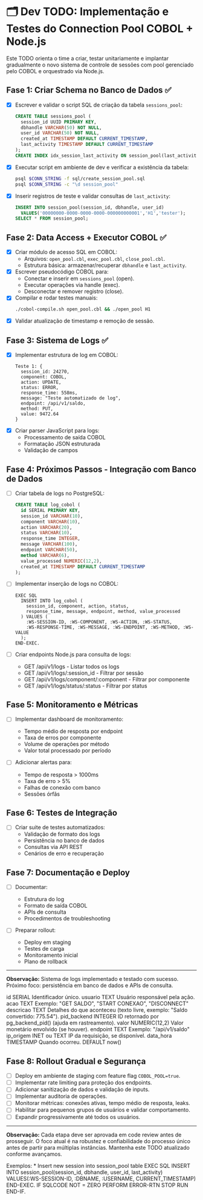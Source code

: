 # 🗂️ Dev TODO: Implementação e Testes do Connection Pool COBOL + Node.js

Este TODO orienta o time a criar, testar unitariamente e implantar gradualmente o novo sistema de controle de sessões com pool gerenciado pelo COBOL e orquestrado via Node.js.

## Fase 1: Criar Schema no Banco de Dados ✅

- [X] Escrever e validar o script SQL de criação da tabela `sessions_pool`:
  ```sql
  CREATE TABLE sessions_pool (
    session_id UUID PRIMARY KEY,
    dbhandle VARCHAR(50) NOT NULL,
    user_id VARCHAR(50) NOT NULL,
    created_at TIMESTAMP DEFAULT CURRENT_TIMESTAMP,
    last_activity TIMESTAMP DEFAULT CURRENT_TIMESTAMP
  );
  CREATE INDEX idx_session_last_activity ON session_pool(last_activity);
  ```
- [X] Executar script em ambiente de dev e verificar a existência da tabela:
  ```bash
  psql $CONN_STRING -f sql/create_session_pool.sql
  psql $CONN_STRING -c "\d session_pool"
  ```
- [X] Inserir registros de teste e validar consultas de `last_activity`:
  ```sql
  INSERT INTO session_pool(session_id, dbhandle, user_id)
    VALUES('00000000-0000-0000-0000-000000000001','H1','tester');
  SELECT * FROM session_pool;
  ```

## Fase 2: Data Access + Executor COBOL ✅

- [X] Criar módulo de acesso SQL em COBOL:
  - Arquivos: `open_pool.cbl`, `exec_pool.cbl`, `close_pool.cbl`.
  - Estrutura básica: armazenar/recuperar `dbhandle` e `last_activity`.
- [X] Escrever pseudocódigo COBOL para:
  - Conectar e inserir em `sessions_pool` (open).
  - Executar operações via handle (exec).
  - Desconectar e remover registro (close).
- [X] Compilar e rodar testes manuais:
  ```bash
  ./cobol-compile.sh open_pool.cbl && ./open_pool H1
  ```
- [X] Validar atualização de timestamp e remoção de sessão.

## Fase 3: Sistema de Logs ✅

- [X] Implementar estrutura de log em COBOL:
  ```cobol
  Teste 1: {
    session_id: 24270,
    component: COBOL,
    action: UPDATE,
    status: ERROR,
    response_time: 558ms,
    message: "Teste automatizado de log",
    endpoint: /api/v1/saldo,
    method: PUT,
    value: 9472.64
  }
  ```
- [X] Criar parser JavaScript para logs:
  - Processamento de saída COBOL
  - Formatação JSON estruturada
  - Validação de campos

## Fase 4: Próximos Passos - Integração com Banco de Dados

- [ ] Criar tabela de logs no PostgreSQL:
  ```sql
  CREATE TABLE log_cobol (
    id SERIAL PRIMARY KEY,
    session_id VARCHAR(10),
    component VARCHAR(10),
    action VARCHAR(20),
    status VARCHAR(10),
    response_time INTEGER,
    message VARCHAR(100),
    endpoint VARCHAR(50),
    method VARCHAR(6),
    value_processed NUMERIC(12,2),
    created_at TIMESTAMP DEFAULT CURRENT_TIMESTAMP
  );
  ```

- [ ] Implementar inserção de logs no COBOL:
  ```cobol
  EXEC SQL
    INSERT INTO log_cobol (
      session_id, component, action, status,
      response_time, message, endpoint, method, value_processed
    ) VALUES (
      :WS-SESSION-ID, :WS-COMPONENT, :WS-ACTION, :WS-STATUS,
      :WS-RESPONSE-TIME, :WS-MESSAGE, :WS-ENDPOINT, :WS-METHOD, :WS-VALUE
    );
  END-EXEC.
  ```

- [ ] Criar endpoints Node.js para consulta de logs:
  - GET /api/v1/logs - Listar todos os logs
  - GET /api/v1/logs/:session_id - Filtrar por sessão
  - GET /api/v1/logs/component/:component - Filtrar por componente
  - GET /api/v1/logs/status/:status - Filtrar por status

## Fase 5: Monitoramento e Métricas

- [ ] Implementar dashboard de monitoramento:
  - Tempo médio de resposta por endpoint
  - Taxa de erros por componente
  - Volume de operações por método
  - Valor total processado por período

- [ ] Adicionar alertas para:
  - Tempo de resposta > 1000ms
  - Taxa de erro > 5%
  - Falhas de conexão com banco
  - Sessões órfãs

## Fase 6: Testes de Integração

- [ ] Criar suite de testes automatizados:
  - Validação de formato dos logs
  - Persistência no banco de dados
  - Consultas via API REST
  - Cenários de erro e recuperação

## Fase 7: Documentação e Deploy

- [ ] Documentar:
  - Estrutura do log
  - Formato de saída COBOL
  - APIs de consulta
  - Procedimentos de troubleshooting

- [ ] Preparar rollout:
  - Deploy em staging
  - Testes de carga
  - Monitoramento inicial
  - Plano de rollback

---
**Observação:** Sistema de logs implementado e testado com sucesso. Próximo foco: persistência em banco de dados e APIs de consulta.

id	SERIAL	Identificador único.
usuario	TEXT	Usuário responsável pela ação.
acao	TEXT	Exemplo: "GET SALDO", "START CONEXAO", "DISCONNECT"
descricao	TEXT	Detalhes do que aconteceu (texto livre, exemplo: "Saldo convertido: 775.54").
pid_backend	INTEGER	ID retornado por pg_backend_pid() (ajuda em rastreamento).
valor	NUMERIC(12,2)	Valor monetário envolvido (se houver).
endpoint	TEXT	Exemplo: "/api/v1/saldo"
ip_origem	INET ou TEXT	IP da requisição, se disponível.
data_hora	TIMESTAMP	Quando ocorreu. DEFAULT now()

## Fase 8: Rollout Gradual e Segurança

- [ ] Deploy em ambiente de staging com feature flag `COBOL_POOL=true`.
- [ ] Implementar rate limiting para proteção dos endpoints.
- [ ] Adicionar sanitização de dados e validação de inputs.
- [ ] Implementar auditoria de operações.
- [ ] Monitorar métricas: conexões ativas, tempo médio de resposta, leaks.
- [ ] Habilitar para pequenos grupos de usuários e validar comportamento.
- [ ] Expandir progressivamente até todos os usuários.

---
**Observação:** Cada etapa deve ser aprovada em code review antes de prosseguir. O foco atual é na robustez e confiabilidade do processo único antes de partir para múltiplas instâncias. Mantenha este TODO atualizado conforme avançamos.

Exemplos:
      * Insert new session into session_pool table
           EXEC SQL
               INSERT INTO session_pool(session_id, dbhandle, user_id, last_activity)
               VALUES(:WS-SESSION-ID, :DBNAME, :USERNAME, CURRENT_TIMESTAMP)
           END-EXEC.
           IF SQLCODE NOT = ZERO
              PERFORM ERROR-RTN
              STOP RUN
           END-IF.